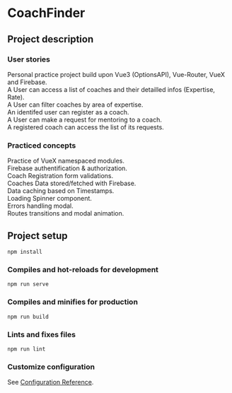 # CoachFinder

## Project description

### User stories

Personal practice project build upon Vue3 (OptionsAPI), Vue-Router, VueX and Firebase. </br>
A User can access a list of coaches and their detailled infos (Expertise, Rate). </br>
A User can filter coaches by area of expertise. </br>
An identifed user can register as a coach. </br>
A User can make a request for mentoring to a coach. </br>
A registered coach can access the list of its requests. </br>

### Practiced concepts

Practice of VueX namespaced modules. </br>
Firebase authentification & authorization. </br>
Coach Registration form validations. </br>
Coaches Data stored/fetched with Firebase. </br>
Data caching based on Timestamps. </br>
Loading Spinner component. </br>
Errors handling modal. </br>
Routes transitions and modal animation. </br>

## Project setup

```
npm install
```

### Compiles and hot-reloads for development

```
npm run serve
```

### Compiles and minifies for production

```
npm run build
```

### Lints and fixes files

```
npm run lint
```

### Customize configuration

See [Configuration Reference](https://cli.vuejs.org/config/).
